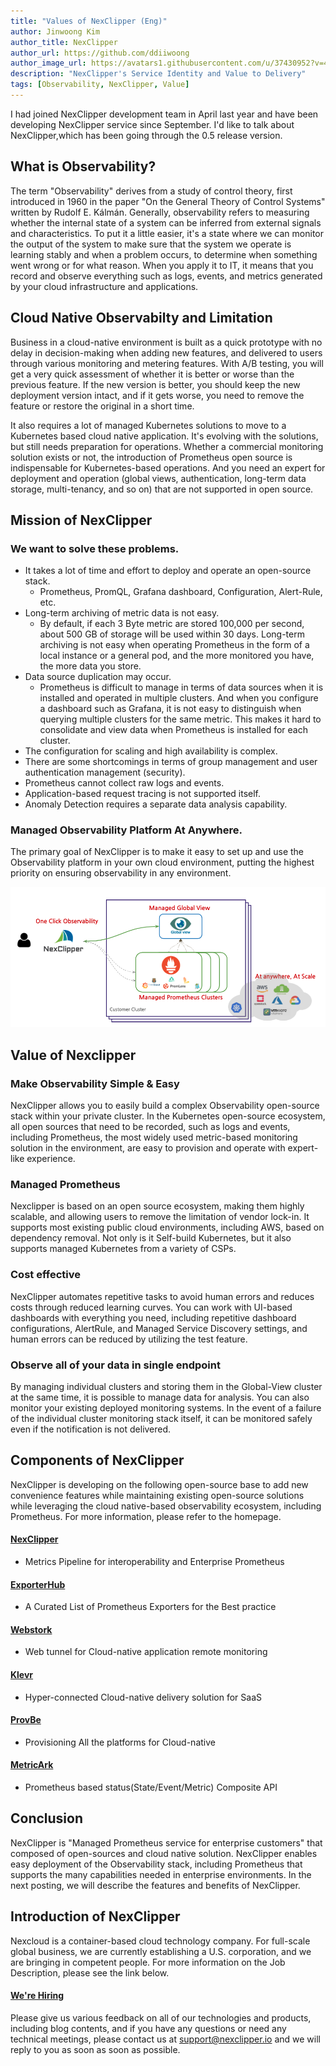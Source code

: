 ```yaml
---
title: "Values of NexClipper (Eng)"
author: Jinwoong Kim
author_title: NexClipper
author_url: https://github.com/ddiiwoong
author_image_url: https://avatars1.githubusercontent.com/u/37430952?v=4
description: "NexClipper's Service Identity and Value to Delivery"
tags: [Observability, NexClipper, Value]
---
```


I had joined NexClipper development team in April last year and have been developing NexClipper service since September. I'd like to talk about NexClipper,which has been going through the 0.5 release version.

<!--truncate-->

## What is Observability?

The term "Observability" derives from a study of control theory, first introduced in 1960 in the paper "On the General Theory of Control Systems" written by Rudolf E. Kálmán. Generally, observability refers to measuring whether the internal state of a system can be inferred from external signals and characteristics. To put it a little easier, it's a state where we can monitor the output of the system to make sure that the system we operate is learning stably and when a problem occurs, to determine when something went wrong or for what reason. When you apply it to IT, it means that you record and observe everything such as logs, events, and metrics generated by your cloud infrastructure and applications.

## Cloud Native Observabilty and Limitation

Business in a cloud-native environment is built as a quick prototype with no delay in decision-making when adding new features, and delivered to users through various monitoring and metering features. With A/B testing, you will get a very quick assessment of whether it is better or worse than the previous feature. If the new version is better, you should keep the new deployment version intact, and if it gets worse, you need to remove the feature or restore the original in a short time.

It also requires a lot of managed Kubernetes solutions to move to a Kubernetes based cloud native application. It's evolving with the solutions, but still needs preparation for operations. Whether a commercial monitoring solution exists or not, the introduction of Prometheus open source is indispensable for Kubernetes-based operations. And you need an expert for deployment and operation (global views, authentication, long-term data storage, multi-tenancy, and so on) that are not supported in open source.

## Mission of NexClipper

### We want to solve these problems.

- It takes a lot of time and effort to deploy and operate an open-source stack.
  - Prometheus, PromQL, Grafana dashboard, Configuration, Alert-Rule, etc.
- Long-term archiving of metric data is not easy.
  - By default, if each 3 Byte metric are stored 100,000 per second, about 500 GB of storage will be used within 30 days. Long-term archiving is not easy when operating Prometheus in the form of a local instance or a general pod, and the more monitored you have, the more data you store.
- Data source duplication may occur.
  - Prometheus is difficult to manage in terms of data sources when it is installed and operated in multiple clusters. And when you configure a dashboard such as Grafana, it is not easy to distinguish when querying multiple clusters for the same metric. This makes it hard to consolidate and view data when Prometheus is installed for each cluster.
- The configuration for scaling and high availability is complex.
- There are some shortcomings in terms of group management and user authentication management (security).
- Prometheus cannot collect raw logs and events.
- Application-based request tracing is not supported itself.
- Anomaly Detection requires a separate data analysis capability.

### Managed Observability Platform At Anywhere.

The primary goal of NexClipper is to make it easy to set up and use the Observability platform in your own cloud environment, putting the highest priority on ensuring observability in any environment.

![nexclipper](./images/nexclipper_intro.png)

## Value of Nexclipper

### Make Observability Simple & Easy

NexClipper allows you to easily build a complex Observability open-source stack within your private cluster. In the Kubernetes open-source ecosystem, all open sources that need to be recorded, such as logs and events, including Prometheus, the most widely used metric-based monitoring solution in the environment, are easy to provision and operate with expert-like experience.

### Managed Prometheus

Nexclipper is based on an open source ecosystem, making them highly scalable, and allowing users to remove the limitation of vendor lock-in. It supports most existing public cloud environments, including AWS, based on dependency removal. Not only is it Self-build Kubernetes, but it also supports managed Kubernetes from a variety of CSPs.

### Cost effective

NexClipper automates repetitive tasks to avoid human errors and reduces costs through reduced learning curves. You can work with UI-based dashboards with everything you need, including repetitive dashboard configurations, AlertRule, and Managed Service Discovery settings, and human errors can be reduced by utilizing the test feature.

### Observe all of your data in single endpoint

By managing individual clusters and storing them in the Global-View cluster at the same time, it is possible to manage data for analysis. You can also monitor your existing deployed monitoring systems. In the event of a failure of the individual cluster monitoring stack itself, it can be monitored safely even if the notification is not delivered.

## Components of NexClipper

NexClipper is developing on the following open-source base to add new convenience features while maintaining existing open-source solutions while leveraging the cloud native-based observability ecosystem, including Prometheus. For more information, please refer to the homepage.

#### [NexClipper](https://github.com/NexClipper/nexclipper)

- Metrics Pipeline for interoperability and Enterprise Prometheus

#### [ExporterHub](https://github.com/NexClipper/exporterhub.io)

- A Curated List of Prometheus Exporters for the Best practice

#### [Webstork](https://github.com/NexClipper/webstork)

- Web tunnel for Cloud-native application remote monitoring

#### [Klevr](https://github.com/klevry/klevr)

- Hyper-connected Cloud-native delivery solution for SaaS

#### [ProvBe](https://github.com/nexclipper/provbee)

- Provisioning All the platforms for Cloud-native

#### [MetricArk](https://github.com/nexclipper/metricark)

- Prometheus based status(State/Event/Metric) Composite API

## Conclusion

NexClipper is "Managed Prometheus service for enterprise customers" that composed of open-sources and cloud native solution. NexClipper enables easy deployment of the Observability stack, including Prometheus that supports the many capabilities needed in enterprise environments. In the next posting, we will describe the features and benefits of NexClipper.

## Introduction of NexClipper

Nexcloud is a container-based cloud technology company. For full-scale global business, we are currently establishing a U.S. corporation, and we are bringing in competent people. For more information on the Job Description, please see the link below.

#### [We're Hiring](https://www.notion.so/nexclipper/We-re-Hiring-c356a7b503d5403289bc3cf8ac20c6ea)

Please give us various feedback on all of our technologies and products, including blog contents, and if you have any questions or need any technical meetings, please contact us at [support@nexclipper.io](mailto:support@nexclipper.io) and we will reply to you as soon as soon as possible.
